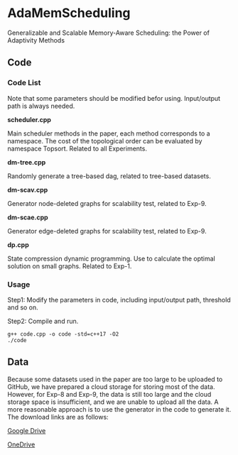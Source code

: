 # AdaMemScheduling
Generalizable and Scalable Memory-Aware Scheduling: the Power of Adaptivity Methods
## Code

### Code List
Note that some parameters should be modified befor using. Input/output path is always needed.

**scheduler.cpp**

Main scheduler methods in the paper, each method corresponds to a namespace. The cost of the topological order can be evaluated by namespace Topsort. Related to all Experiments.

**dm-tree.cpp**

Randomly generate a tree-based dag, related to tree-based datasets.

**dm-scav.cpp**

Generator node-deleted graphs for scalability test, related to Exp-9.

**dm-scae.cpp**

Generator edge-deleted graphs for scalability test, related to Exp-9.

**dp.cpp**

State compression dynamic programming. Use to calculate the optimal solution on small graphs. Related to Exp-1.

### Usage
Step1: Modify the parameters in code, including input/output path, threshold and so on.

Step2: Compile and run.

```
g++ code.cpp -o code -std=c++17 -O2
./code
```

## Data

Because some datasets used in the paper are too large to be uploaded to GitHub, we have prepared a cloud storage for storing most of the data. However, for Exp-8 and Exp-9, the data is still too large and the cloud storage space is insufficient, and we are unable to upload all the data. A more reasonable approach is to use the generator in the code to generate it. The download links are as follows:

[Google Drive](https://drive.google.com/drive/folders/1kJrWa_BLNu74S1LfSr7D56zn5i0lLAbB?usp=sharing)

[OneDrive](https://1drv.ms/f/c/0c6141973d086fdc/EkzTBNuH6PBIqUS76wRjP8sB-jS0J131Jymcx4Ht-_SRbQ?e=fHvdLq)
